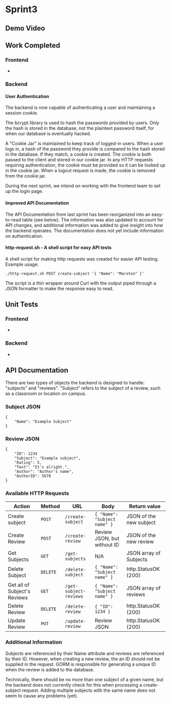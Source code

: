 # Sprint3

## Demo Video

## Work Completed
### Frontend
-

### Backend
#### User Authentication
The backend is now capable of authenticating a user and maintaining a session cookie.

The bcrypt library is used to hash the passwords provided by users.
Only the hash is stored in the database, not the plaintext password itself, for when our database is eventually hacked.

A "Cookie Jar" is maintained to keep track of logged-in users.
When a user logs in, a hash of the password they provide is compared to the hash stored in the database.
If they match, a cookie is created.
The cookie is both passed to the client and stored in our cookie jar.
In any HTTP requests requiring authentication, the cookie must be provided so it can be looked up in the cookie jar.
When a logout request is made, the cookie is removed from the cookie jar.

During the next sprint, we intend on working with the frontend team to set up the login page.

#### Improved API Documentation
The API Documentation from last sprint has been reorganized into an easy-to-read table (see below).
The information was also updated to account for API changes, and additional information was added to give insight into how the backend operates.
The documentation does not yet include information on authentication.

#### http-request.sh - A shell script for easy API tests
A shell script for making http requests was created for easier API testing.
Example usage:
```
./http-request.sh POST create-subject '{ "Name": "Marston" }'
```
The script is a thin wrapper around Curl with the output piped through a JSON formatter to make the response easy to read.

## Unit Tests
### Frontend
-
### Backend
-

## API Documentation

There are two types of objects the backend is designed to handle: "subjects" and "reviews".
"Subject" refers to the subject of a review, such as a classroom or location on campus.

### Subject JSON
```
{
    "Name": "Example Subject"
}
```

### Review JSON
```
{
    "ID": 1234
    "Subject": "Example subject",
    "Rating": 5,
    "Text": "It's alright.",
    "Author": "Author's name",
    "AuthorID": 5678
}
```

### Available HTTP Requests
| Action | Method | URL | Body | Return value |
| --- | --- | --- | --- | --- |
| Create subject | `POST` | `/create-subject` | `{ "Name": "Subject name" }` | JSON of the new subject |
| Create Review | `POST` | `/create-review` | Review JSON, but without ID | JSON of the new review |
| Get Subjects | `GET` | `/get-subjects` | N/A | JSON array of Subjects |
| Delete Subject | `DELETE` | `/delete-subject` | `{ "Name": "Subject name" }` | http.StatusOK (200) |
| Get all of Subject's Reviews | `GET` | `/get-subject-reviews` | `{ "Name": "Subject name" }` | JSON array of reviews |
| Delete Review | `DELETE` | `/delete-review` | `{ "ID": 1234 }` | http.StatusOK (200) |
| Update Review | `PUT` | `/update-review` | Review JSON | http.StatusOK (200) |

### Additional Information

Subjects are referenced by their Name attribute and reviews are referenced by their ID.
However, when creating a new review, the an ID should not be supplied in the request.
GORM is responsible for generating a unique ID when the review is added to the database.

Technically, there should be no more than one subject of a given name, but the backend does not currently check for this when processing a create-subject request.
Adding multiple subjects with the same name does not seem to cause any problems (yet).
